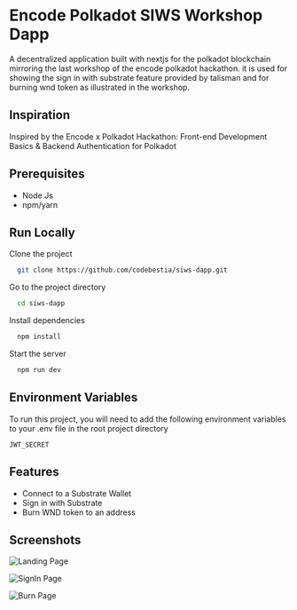 
# Encode Polkadot SIWS Workshop Dapp

A decentralized application built with nextjs for the polkadot blockchain mirroring the last workshop of the encode polkadot hackathon. it is used for showing the sign in with substrate feature provided by talisman and for burning wnd token as illustrated in the workshop.

## Inspiration

Inspired by the Encode x Polkadot Hackathon: Front-end Development Basics & Backend Authentication for Polkadot

##  Prerequisites
- Node Js
- npm/yarn

## Run Locally

Clone the project

```bash
  git clone https://github.com/codebestia/siws-dapp.git
```

Go to the project directory

```bash
  cd siws-dapp
```

Install dependencies

```bash
  npm install
```

Start the server

```bash
  npm run dev
```


## Environment Variables

To run this project, you will need to add the following environment variables to your .env file in the root project directory

`JWT_SECRET`  




## Features

- Connect to a Substrate Wallet
- Sign in with Substrate
- Burn WND token to an address


## Screenshots

![Landing Page](https://res.cloudinary.com/ds81lsf2c/image/upload/v1709846952/dapp1_tqblao.jpg)

![SignIn Page](https://res.cloudinary.com/ds81lsf2c/image/upload/v1709846952/dapp2_rbuue5.jpg)

![Burn Page](https://res.cloudinary.com/ds81lsf2c/image/upload/v1709846952/dapp3_lmtdsh.jpg)



